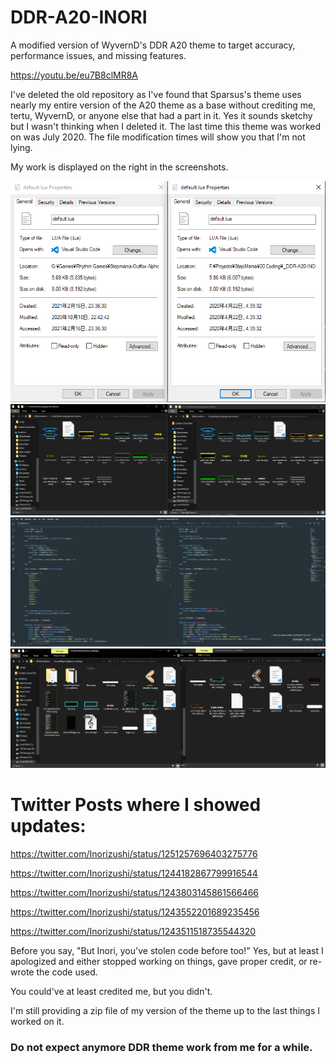 # DDR-A20-INORI
A modified version of WyvernD's DDR A20 theme to target accuracy, performance issues, and missing features.

https://youtu.be/eu7B8clMR8A

I've deleted the old repository as I've found that Sparsus's theme uses nearly my entire version of the A20 theme
as a base without crediting me,  tertu, WyvernD, or anyone else that had a part in it. Yes it sounds sketchy but I wasn't thinking when I deleted it. The last time this theme was worked on was July 2020. The file modification times will show you that I'm not lying.

My work is displayed on the right in the screenshots.

![ScreenSelectLanguage lua](https://github.com/Inorizushi/DDR-A20-INORI/blob/master/explorer_14GcxB8sRx.png?raw=true)
![ScreenSelectLanguage folder](https://github.com/Inorizushi/DDR-A20-INORI/blob/master/Code_ITz5TYvYlA.png?raw=true)
![ScreenPlayerOptions underlay lua](https://github.com/Inorizushi/DDR-A20-INORI/blob/master/Code_N4VqU5KpWR.png?raw=true)
![ScreenPlayerOptions underlay folder](https://github.com/Inorizushi/DDR-A20-INORI/blob/master/Code_ieYPOKualt.png?raw=true)

# Twitter Posts where I showed updates:

https://twitter.com/Inorizushi/status/1251257696403275776

https://twitter.com/Inorizushi/status/1244182867799916544

https://twitter.com/Inorizushi/status/1243803145861566466

https://twitter.com/Inorizushi/status/1243552201689235456

https://twitter.com/Inorizushi/status/1243511518735544320

Before you say, "But Inori, you've stolen code before too!"
Yes, but at least I apologized and either stopped working on things, gave proper credit, or re-wrote the code used.

You could've at least credited me, but you didn't.

I'm still providing a zip file of my version of the theme up to the last things I worked on it. 
### Do not expect anymore DDR theme work from me for a while.
